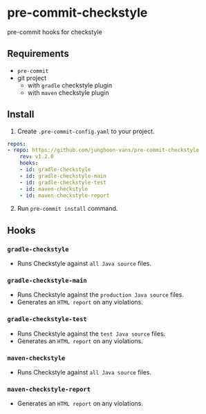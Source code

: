 pre-commit-checkstyle
===

pre-commit hooks for checkstyle

Requirements
---

- `pre-commit`
- git project
  - with `gradle` checkstyle plugin
  - with `maven` checkstyle plugin

Install
---

1. Create `.pre-commit-config.yaml` to your project.

```yaml
repos:
- repo: https://github.com/junghoon-vans/pre-commit-checkstyle
    rev: v1.2.0
    hooks:
    - id: gradle-checkstyle
    - id: gradle-checkstyle-main
    - id: gradle-checkstyle-test
    - id: maven-checkstyle
    - id: maven-checkstyle-report
```

2. Run `pre-commit install` command.

Hooks
---

### `gradle-checkstyle`

- Runs Checkstyle against `all Java source` files.

### `gradle-checkstyle-main`

- Runs Checkstyle against the `production Java source` files.
- Generates an `HTML report` on any violations.

### `gradle-checkstyle-test`

- Runs Checkstyle against the `test Java source` files.
- Generates an `HTML report` on any violations.

### `maven-checkstyle`

- Runs Checkstyle against `all Java source` files.

### `maven-checkstyle-report`

- Generates an `HTML report` on any violations.
